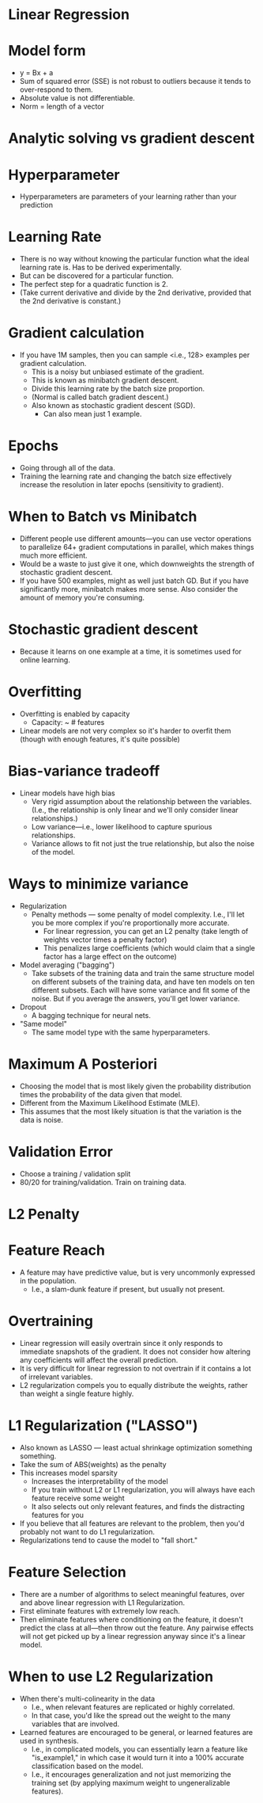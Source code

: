 # Linear Regression

# Model form
* y = Bx + a
* Sum of squared error (SSE) is not robust to outliers because it tends to over-respond to them.
* Absolute value is not differentiable.
* Norm = length of a vector

# Analytic solving vs gradient descent

# Hyperparameter
* Hyperparameters are parameters of your learning rather than your prediction

# Learning Rate
* There is no way without knowing the particular function what the ideal learning rate is. Has to be derived experimentally.
* But can be discovered for a particular function.
* The perfect step for a quadratic function is 2.
* (Take current derivative and divide by the 2nd derivative, provided that the 2nd derivative is constant.)

# Gradient calculation
* If you have 1M samples, then you can sample <i.e., 128> examples per gradient calculation.
  * This is a noisy but unbiased estimate of the gradient.
  * This is known as minibatch gradient descent.
  * Divide this learning rate by the batch size proportion.
  * (Normal is called batch gradient descent.)
  * Also known as stochastic gradient descent (SGD).
    * Can also mean just 1 example.

# Epochs
* Going through all of the data.
* Training the learning rate and changing the batch size effectively increase the resolution in later epochs (sensitivity to gradient).

# When to Batch vs Minibatch
* Different people use different amounts—you can use vector operations to parallelize 64+ gradient computations in parallel, which makes things much more efficient.
* Would be a waste to just give it one, which downweights the strength of stochastic gradient descent.
* If you have 500 examples, might as well just batch GD. But if you have significantly more, minibatch makes more sense. Also consider the amount of memory you're consuming.

# Stochastic gradient descent
* Because it learns on one example at a time, it is sometimes used for online learning.

# Overfitting
* Overfitting is enabled by capacity
  * Capacity: ~ # features
* Linear models are not very complex so it's harder to overfit them (though with enough features, it's quite possible)

# Bias-variance tradeoff
* Linear models have high bias
  * Very rigid assumption about the relationship between the variables. (I.e., the relationship is only linear and we'll only consider linear relationships.)
  * Low variance—i.e., lower likelihood to capture spurious relationships.
  * Variance allows to fit not just the true relationship, but also the noise of the model.

# Ways to minimize variance
* Regularization
  * Penalty methods — some penalty of model complexity. I.e., I'll let you be more complex if you're proportionally more accurate.
    * For linear regression, you can get an L2 penalty (take length of weights vector times a penalty factor)
    * This penalizes large coefficients (which would claim that a single factor has a large effect on the outcome)
* Model averaging ("bagging")
  * Take subsets of the training data and train the same structure model on different subsets of the training data, and have ten models on ten different subsets. Each will have some variance and fit some of the noise. But if you average the answers, you'll get lower variance.
* Dropout
  * A bagging technique for neural nets.
* "Same model"
  * The same model type with the same hyperparameters.

# Maximum A Posteriori
  * Choosing the model that is most likely given the probability distribution times the probability of the data given that model.
  * Different from the Maximum Likelihood Estimate (MLE).
  * This assumes that the most likely situation is that the variation is the data is noise.

# Validation Error
* Choose a training / validation split
* 80/20 for training/validation. Train on training data.

# L2 Penalty

# Feature Reach
* A feature may have predictive value, but is very uncommonly expressed in the population.
  * I.e., a slam-dunk feature if present, but usually not present.

# Overtraining
* Linear regression will easily overtrain since it only responds to immediate snapshots of the gradient. It does not consider how altering any coefficients will affect the overall prediction.
* It is very difficult for linear regression to not overtrain if it contains a lot of irrelevant variables.
* L2 regularization compels you to equally distribute the weights, rather than weight a single feature highly.

# L1 Regularization ("LASSO")
* Also known as LASSO — least actual shrinkage optimization something something.
* Take the sum of ABS(weights) as the penalty
* This increases model sparsity
  * Increases the interpretability of the model
  * If you train without L2 or L1 regularization, you will always have each feature receive some weight
  * It also selects out only relevant features, and finds the distracting features for you
* If you believe that all features are relevant to the problem, then you'd probably not want to do L1 regularization.
* Regularizations tend to cause the model to "fall short."

# Feature Selection
* There are a number of algorithms to select meaningful features, over and above linear regression with L1 Regularization.
* First eliminate features with extremely low reach.
* Then eliminate features where conditioning on the feature, it doesn't predict the class at all—then throw out the feature. Any pairwise effects will not get picked up by a linear regression anyway since it's a linear model.

# When to use L2 Regularization
* When there's multi-colinearity in the data
  * I.e., when relevant features are replicated or highly correlated.
  * In that case, you'd like the spread out the weight to the many variables that are involved.
* Learned features are encouraged to be general, or learned features are used in synthesis.
  * I.e., in complicated models, you can essentially learn a feature like "is_example1," in which case it would turn it into a 100% accurate classification based on the model.
  * I.e., it encourages generalization and not just memorizing the training set (by applying maximum weight to ungeneralizable features).
